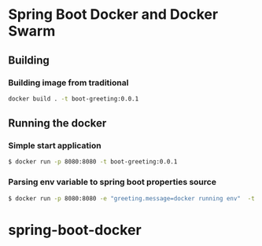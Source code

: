 # Spring Boot Docker and Docker Swarm
## Building 
### Building image from traditional 
```bash
docker build . -t boot-greeting:0.0.1
````
## Running the docker
### Simple start application
```bash
$ docker run -p 8080:8080 -t boot-greeting:0.0.1
```
### Parsing env variable to spring boot properties source
```bash
$ docker run -p 8080:8080 -e "greeting.message=docker running env"  -t boot-greeting:0.0.1
```
# spring-boot-docker
